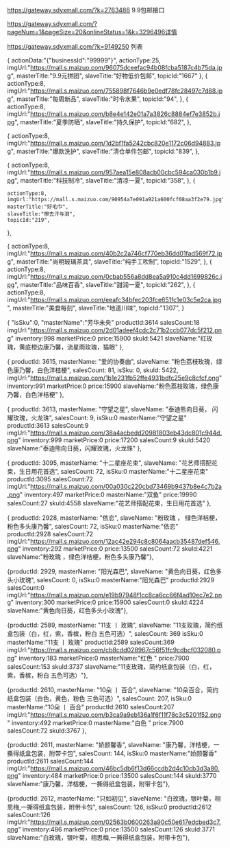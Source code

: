 


https://gateway.sdyxmall.com/?k=2763486 9.9包邮接口

https://gateway.sdyxmall.com/?pageNum=1&pageSize=20&onlineStatus=1&k=3296496详情

https://gateway.sdyxmall.com/?k=9149250    列表



{
    actionData:"{"businessId":"99999"}",
    actionType:25,
    imgUrl:"https://mall.s.maizuo.com/96075dceefac94b08fcba5187c4b75da.jpg",
    masterTitle:"9.9元拼团",
    slaveTitle:"好物低价包邮",
    topicId:"1667"
},
{
    actionType:8,
    imgUrl:"https://mall.s.maizuo.com/755898f7646b9e0edf78fc28497c7d88.jpg",
    masterTitle:"每周新品",
    slaveTitle:"时令水果",
    topicId:"94",
},
{
    actionType:8,
    imgUrl:"https://mall.s.maizuo.com/b8e4e142e01a7a3826c8884ef7e3852b.jpg",
    masterTitle:"夏季防晒",
    slaveTitle:"持久保护",
    topicId:"682",
},

{
    actionType:8,
    imgUrl:"https://mall.s.maizuo.com/1d2bf1fa5242cbc820e1172c06d94883.jpg",
    masterTitle:"爆款洗护",
    slaveTitle:"清仓单件包邮",
    topicId:"839",
},

{
    actionType:8,
    imgUrl:"https://mall.s.maizuo.com/957aea15e808acb00cbc594ca030b1b9.jpg",
    masterTitle:"科技制冷",
    slaveTitle:"清凉一夏",
    topicId:"358",
},
{

    actionType:8,
    imgUrl:"https://mall.s.maizuo.com/90954a7e091a921a600fcf08aa3f2e79.jpg",
    masterTitle:"好毛巾",
    slaveTitle:"擦去汗与泪",
    topicId:"219",
},

{
    actionType:8,
    imgUrl:"https://mall.s.maizuo.com/40b2c2a746cf770eb36dd01fad569f72.jpg",
    masterTitle:"尚明玻璃茶具",
    slaveTitle:"纯手工吹制",
    topicId:"1529",
},
{
    actionType:8,
    imgUrl:"https://mall.s.maizuo.com/0cbab556a8dd8ea5a910c4dd1699826c.jpg",
    masterTitle:"品味百香",
    slaveTitle:"甜润一夏",
    topicId:"262",
},
{
    actionType:8,
    imgUrl:"https://mall.s.maizuo.com/eeafc34bfec203fce651fc1e03c5e2ca.jpg",
    masterTitle:"美食每刻",
    slaveTitle:"地道川味",
    topicId:"1307",
}











{
    "isSku":0,
    "masterName":"芳华未央"
    productId:3614
    salesCount:18
    imgUrl:"https://mall.s.maizuo.com/2d01adeef4cdc2c71b2ccb077dc5f212.png"
    inventory:998
    marketPrice:0
    price:15900
    skuId:5421
    slaveName:"红玫瑰，黄底橙边康乃馨，流星雨玫瑰，猫眼"
},

{
    productId: 3615,
    masterName: "爱的协奏曲",
    slaveName: "粉色荔枝玫瑰，绿色康乃馨，白色洋桔梗",
    salesCount: 81,
    isSku: 0,
    skuId: 5422, 
    imgUrl:"https://mall.s.maizuo.com/1b1e231fb52ffe4931bdfc25e9c8cfcf.png"
    inventory:991
    marketPrice:0
    price:15900
    slaveName:"粉色荔枝玫瑰，绿色康乃馨，白色洋桔梗"
    },

{
    productId: 3613,
    masterName: "守望之星",
    slaveName: "泰迪熊向日葵，
    闪耀玫瑰，火龙珠", 
    salesCount: 9, 
    isSku:0
    masterName:"守望之星"
    productId:3613
    salesCount:9
    imgUrl:"https://mall.s.maizuo.com/38a4acbedd20981803eb43dc801c944d.png"
    inventory:999
    marketPrice:0
    price:17200
    salesCount:9
    skuId:5420
    slaveName:"泰迪熊向日葵，闪耀玫瑰，火龙珠"
    },

{
        productId: 3095,
        masterName: "十二星座花束",
         slaveName: "花艺师搭配花束，生日用花首选",
         salesCount: 72, 
         isSku:0
        masterName:"十二星座花束"
        productId:3095
        salesCount:72
        imgUrl:"https://mall.s.maizuo.com/00a030c220cbd73469b9437b8e4c7b2a.png"
        inventory:497
        marketPrice:0
        masterName:"双鱼"
        price:19990
        salesCount:27
        skuId:4558
        slaveName:"花艺师搭配花束，生日用花首选"
        },

{       productId: 2928,
        masterName: "依恋",
        slaveName: "粉玫瑰 ，
        绿色洋桔梗，粉色多头康乃馨",
        salesCount: 72, 
        isSku:0
        masterName:"依恋"
        productId:2928
        salesCount:72
        imgUrl:"https://mall.s.maizuo.com/12ac42e294c8c8064aacb35487def546.png"
        inventory:292
        marketPrice:0
        price:13500
        salesCount:72
        skuId:4221
        slaveName:"粉玫瑰 ，绿色洋桔梗，粉色多头康乃馨"},


{productId: 2929,
 masterName: "阳光森巴", 
 slaveName: "黄色向日葵，红色多头小玫瑰", 
 salesCount: 0, 
 isSku:0
masterName:"阳光森巴"
productId:2929
salesCount:0
imgUrl:"https://mall.s.maizuo.com/e19b97948f1cc8ca6cc66f4ad10ec7e2.png"
inventory:300
marketPrice:0
price:15900
salesCount:0
skuId:4224
slaveName:"黄色向日葵，红色多头小玫瑰"},

{productId: 2589, 
masterName: "11支 丨 玫瑰",
 slaveName: "11支玫瑰，简约纸盒包装（白，红，紫，香槟，粉白 五色可选）",
  salesCount: 369
isSku:0
masterName:"11支 丨 玫瑰"
productId:2589
salesCount:369
imgUrl:"https://mall.s.maizuo.com/cb8cdd028967c56f51fc9cdbcf032080.png"
inventory:183
marketPrice:0
masterName:"红色 "
price:7900
salesCount:153
skuId:3737
slaveName:"11支玫瑰，简约纸盒包装（白，红，紫，香槟，粉白 五色可选）"},

{productId: 2610,
 masterName: "10朵 丨 百合",
  slaveName: "10朵百合，简约纸盒包装（白色，黄色，粉色 三色可选）", 
  salesCount: 207,
  isSku:0
masterName:"10朵 丨 百合"
productId:2610
salesCount:207
imgUrl:"https://mall.s.maizuo.com/b3ca9a9eb136a1f6f11f78c3c5201f52.png"
inventory:492
marketPrice:0
masterName:"白色 "
price:7900
salesCount:72
skuId:3767
},

{productId: 2611,
 masterName: "娇颜馨香",
  slaveName: "康乃馨，洋桔梗，一撕得纸盒包装，附带卡包",
   salesCount: 144, 
isSku:0
masterName:"娇颜馨香"
productId:2611
salesCount:144
imgUrl:"https://mall.s.maizuo.com/46bc5db6f13d66ccdb2d4c10cb3d3a80.png"
inventory:484
marketPrice:0
price:13500
salesCount:144
skuId:3770
slaveName:"康乃馨，洋桔梗，一撕得纸盒包装，附带卡包"},

{productId: 2612,
 masterName: "只如初见", 
 slaveName: "白玫瑰，银叶菊，相思梅,一撕得纸盒包装，附带卡包",
 salesCount: 126,
 isSku:0
 productId:2612
 salesCount:126
 imgUrl:"https://mall.s.maizuo.com/02563b0600263a90c50e617edcbed3c7.png"
 inventory:486
 marketPrice:0
 price:13500
 salesCount:126
 skuId:3771
 slaveName:"白玫瑰，银叶菊，相思梅,一撕得纸盒包装，附带卡包"},